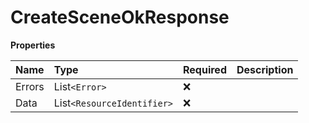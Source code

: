 # CreateSceneOkResponse

**Properties**

| Name   | Type                       | Required | Description |
| :----- | :------------------------- | :------- | :---------- |
| Errors | List`<Error>`              | ❌       |             |
| Data   | List`<ResourceIdentifier>` | ❌       |             |

<!-- This file was generated by liblab | https://liblab.com/ -->
